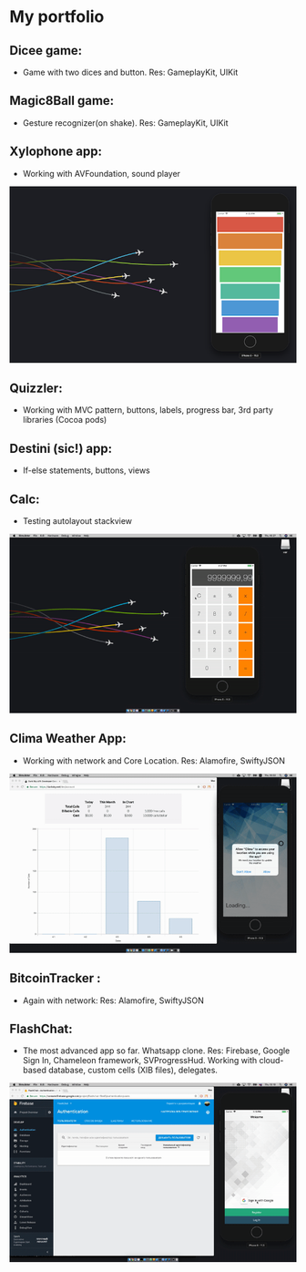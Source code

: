 # My portfolio

## __Dicee game__: 
- Game with two dices and button. Res: GameplayKit, UIKit

## __Magic8Ball game__: 
- Gesture recognizer(on shake). Res: GameplayKit, UIKit

## __Xylophone app__: 
- Working with AVFoundation, sound player

![](https://github.com/havebeenfitz/Portfolio/blob/master/03_Xylophone/XylophoneImage.png)

## __Quizzler__: 
- Working with MVC pattern, buttons, labels, progress bar, 3rd party libraries (Cocoa pods)

## __Destini__ (sic!) app: 
- If-else statements, buttons, views

## __Calc__: 
- Testing autolayout stackview

![](https://github.com/havebeenfitz/Portfolio/blob/master/06_Calc/calcGif.gif)

## __Clima__ Weather App: 
- Working with network and Core Location. Res: Alamofire, SwiftyJSON

![](https://github.com/havebeenfitz/Portfolio/blob/master/07_Clima/climaGif.gif)

## __BitcoinTracker__ : 
- Again with network: Res: Alamofire, SwiftyJSON

## __FlashChat__: 
- The most advanced app so far. Whatsapp clone. Res: Firebase, Google Sign In, Chameleon framework, SVProgressHud. Working with cloud-based database, custom cells (XIB files), delegates.

![](https://github.com/havebeenfitz/Portfolio/blob/master/09_FlashChat/finishedApp.gif)
